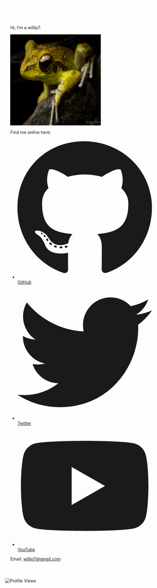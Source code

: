 ![]()<!DOCTYPE html><html lang="en"><head><meta charSet="utf-8"/><meta http-equiv="x-ua-compatible" content="ie=edge"/><meta name="viewport" content="width=device-width, initial-scale=1, shrink-to-fit=no"/><meta data-react-helmet="true" name="description" content="willip7&#x27;s Webpage"/><meta data-react-helmet="true" property="og:title" content="Home"/><meta data-react-helmet="true" property="og:description" content="willip7&#x27;s Webpage"/><meta data-react-helmet="true" property="og:type" content="website"/><meta data-react-helmet="true" name="twitter:card" content="summary"/><meta data-react-helmet="true" name="twitter:creator" content="@prvnsmpth"/><meta data-react-helmet="true" name="twitter:title" content="Home"/><meta data-react-helmet="true" name="twitter:description" content="willip7&#x27;s Webpage"/><link rel="icon" href="/favicon-32x32.png?v=2015995a566d4f52273492554c3d6206" type="image/png"/><link rel="manifest" href="/manifest.webmanifest" crossorigin="anonymous"/><meta name="theme-color" content="#663399"/><link rel="apple-touch-icon" sizes="48x48" href="/icons/icon-48x48.png?v=2015995a566d4f52273492554c3d6206"/><link rel="apple-touch-icon" sizes="72x72" href="/icons/icon-72x72.png?v=2015995a566d4f52273492554c3d6206"/><link rel="apple-touch-icon" sizes="96x96" href="/icons/icon-96x96.png?v=2015995a566d4f52273492554c3d6206"/><link rel="apple-touch-icon" sizes="144x144" href="/icons/icon-144x144.png?v=2015995a566d4f52273492554c3d6206"/><link rel="apple-touch-icon" sizes="192x192" href="/icons/icon-192x192.png?v=2015995a566d4f52273492554c3d6206"/><link rel="apple-touch-icon" sizes="256x256" href="/icons/icon-256x256.png?v=2015995a566d4f52273492554c3d6206"/><link rel="apple-touch-icon" sizes="384x384" href="/icons/icon-384x384.png?v=2015995a566d4f52273492554c3d6206"/><link rel="apple-touch-icon" sizes="512x512" href="/icons/icon-512x512.png?v=2015995a566d4f52273492554c3d6206"/><link as="script" rel="preload" href="/webpack-runtime-633b902117a92100e18a.js"/><link as="script" rel="preload" href="/framework-445649399d1c721f1f74.js"/><link as="script" rel="preload" href="/app-868b01a2261d4c17784c.js"/><link as="script" rel="preload" href="/styles-e9d24b1846c7d6eb9685.js"/><link as="script" rel="preload" href="/a9a7754c-f880800cb792eefdebe3.js"/><link as="script" rel="preload" href="/11a94a3e73140724a8de4b52d94986fe0f3aacd5-b7234dcca0e19428aaa2.js"/><link as="script" rel="preload" href="/component---src-pages-index-js-de36e8c1b6e559635fbd.js"/><link as="fetch" rel="preload" href="/page-data/index/page-data.json" crossorigin="anonymous"/><link as="fetch" rel="preload" href="/page-data/sq/d/1132682437.json" crossorigin="anonymous"/><link as="fetch" rel="preload" href="/page-data/sq/d/3649515864.json" crossorigin="anonymous"/><link as="fetch" rel="preload" href="/page-data/sq/d/63159454.json" crossorigin="anonymous"/><link as="fetch" rel="preload" href="/page-data/app-data.json" crossorigin="anonymous"/></head><body><div id="___gatsby"><div style="outline:none" tabindex="-1" id="gatsby-focus-wrapper"><header style="margin-top:1.45rem;margin-bottom:1.45rem"><div style="margin:0 auto;max-width:960px;padding:1.45rem 1.0875rem;display:flex;justify-content:space-between"><h2 style="margin:0;flex-grow:1"><a aria-current="page" style="color:white;text-decoration:none;border-bottom:none" class="" href="/">willip7</a></h2><div></div></div></header><div style="margin:0 auto;max-width:960px;padding:0 1.0875rem 1.45rem"><main><p>Hi, I&#x27;m a willip7.</p><img id="img" src="willip7.jpg" alt="willip7" align="center" height="300" width="300"><p>Find me online here:</p><ul class="index-module--list--3C1Zu"><li><div class="index-module--linkContainer--27eNj"><svg aria-hidden="true" focusable="false" data-prefix="fab" data-icon="github" class="svg-inline--fa fa-github fa-w-16 fa-2x " role="img" xmlns="http://www.w3.org/2000/svg" viewBox="0 0 496 512"><path fill="currentColor" d="M165.9 397.4c0 2-2.3 3.6-5.2 3.6-3.3.3-5.6-1.3-5.6-3.6 0-2 2.3-3.6 5.2-3.6 3-.3 5.6 1.3 5.6 3.6zm-31.1-4.5c-.7 2 1.3 4.3 4.3 4.9 2.6 1 5.6 0 6.2-2s-1.3-4.3-4.3-5.2c-2.6-.7-5.5.3-6.2 2.3zm44.2-1.7c-2.9.7-4.9 2.6-4.6 4.9.3 2 2.9 3.3 5.9 2.6 2.9-.7 4.9-2.6 4.6-4.6-.3-1.9-3-3.2-5.9-2.9zM244.8 8C106.1 8 0 113.3 0 252c0 110.9 69.8 205.8 169.5 239.2 12.8 2.3 17.3-5.6 17.3-12.1 0-6.2-.3-40.4-.3-61.4 0 0-70 15-84.7-29.8 0 0-11.4-29.1-27.8-36.6 0 0-22.9-15.7 1.6-15.4 0 0 24.9 2 38.6 25.8 21.9 38.6 58.6 27.5 72.9 20.9 2.3-16 8.8-27.1 16-33.7-55.9-6.2-112.3-14.3-112.3-110.5 0-27.5 7.6-41.3 23.6-58.9-2.6-6.5-11.1-33.3 2.6-67.9 20.9-6.5 69 27 69 27 20-5.6 41.5-8.5 62.8-8.5s42.8 2.9 62.8 8.5c0 0 48.1-33.6 69-27 13.7 34.7 5.2 61.4 2.6 67.9 16 17.7 25.8 31.5 25.8 58.9 0 96.5-58.9 104.2-114.8 110.5 9.2 7.9 17 22.9 17 46.4 0 33.7-.3 75.4-.3 83.6 0 6.5 4.6 14.4 17.3 12.1C428.2 457.8 496 362.9 496 252 496 113.3 383.5 8 244.8 8zM97.2 352.9c-1.3 1-1 3.3.7 5.2 1.6 1.6 3.9 2.3 5.2 1 1.3-1 1-3.3-.7-5.2-1.6-1.6-3.9-2.3-5.2-1zm-10.8-8.1c-.7 1.3.3 2.9 2.3 3.9 1.6 1 3.6.7 4.3-.7.7-1.3-.3-2.9-2.3-3.9-2-.6-3.6-.3-4.3.7zm32.4 35.6c-1.6 1.3-1 4.3 1.3 6.2 2.3 2.3 5.2 2.6 6.5 1 1.3-1.3.7-4.3-1.3-6.2-2.2-2.3-5.2-2.6-6.5-1zm-11.4-14.7c-1.6 1-1.6 3.6 0 5.9 1.6 2.3 4.3 3.3 5.6 2.3 1.6-1.3 1.6-3.9 0-6.2-1.4-2.3-4-3.3-5.6-2z"></path></svg><a href="https://github.com/willip7" class="index-module--link--3a3Th">GitHub</a></div></li><li><div class="index-module--linkContainer--27eNj"><svg aria-hidden="true" focusable="false" data-prefix="fab" data-icon="twitter" class="svg-inline--fa fa-twitter fa-w-16 fa-2x " role="img" xmlns="http://www.w3.org/2000/svg" viewBox="0 0 512 512"><path fill="currentColor" d="M459.37 151.716c.325 4.548.325 9.097.325 13.645 0 138.72-105.583 298.558-298.558 298.558-59.452 0-114.68-17.219-161.137-47.106 8.447.974 16.568 1.299 25.34 1.299 49.055 0 94.213-16.568 130.274-44.832-46.132-.975-84.792-31.188-98.112-72.772 6.498.974 12.995 1.624 19.818 1.624 9.421 0 18.843-1.3 27.614-3.573-48.081-9.747-84.143-51.98-84.143-102.985v-1.299c13.969 7.797 30.214 12.67 47.431 13.319-28.264-18.843-46.781-51.005-46.781-87.391 0-19.492 5.197-37.36 14.294-52.954 51.655 63.675 129.3 105.258 216.365 109.807-1.624-7.797-2.599-15.918-2.599-24.04 0-57.828 46.782-104.934 104.934-104.934 30.213 0 57.502 12.67 76.67 33.137 23.715-4.548 46.456-13.32 66.599-25.34-7.798 24.366-24.366 44.833-46.132 57.827 21.117-2.273 41.584-8.122 60.426-16.243-14.292 20.791-32.161 39.308-52.628 54.253z"></path></svg><a href="https://twitter.com/willip7" class="index-module--link--3a3Th">Twitter</a></div></li><li><div class="index-module--linkContainer--27eNj"><svg aria-hidden="true" focusable="false" data-prefix="fab" data-icon="youtube" class="svg-inline--fa fa-youtube fa-w-18 fa-2x " role="img" xmlns="http://www.w3.org/2000/svg" viewBox="0 0 576 512"><path fill="currentColor" d="M549.655 124.083c-6.281-23.65-24.787-42.276-48.284-48.597C458.781 64 288 64 288 64S117.22 64 74.629 75.486c-23.497 6.322-42.003 24.947-48.284 48.597-11.412 42.867-11.412 132.305-11.412 132.305s0 89.438 11.412 132.305c6.281 23.65 24.787 41.5 48.284 47.821C117.22 448 288 448 288 448s170.78 0 213.371-11.486c23.497-6.321 42.003-24.171 48.284-47.821 11.412-42.867 11.412-132.305 11.412-132.305s0-89.438-11.412-132.305zm-317.51 213.508V175.185l142.739 81.205-142.739 81.201z"></path></svg><a href="https://www.youtube.com/willip7" class="index-module--link--3a3Th">YouTube</a></div></li></ul><p>Email:<!-- --> <a href="mailto:willip7@gmail.com" color="white">willip7@gmail.com</a></p><div class="index-module--imageContainer--KtYa0"></div></main><footer style="margin-top:2rem"></footer></div></div><div id="gatsby-announcer" style="position:absolute;top:0;width:1px;height:1px;padding:0;overflow:hidden;clip:rect(0, 0, 0, 0);white-space:nowrap;border:0" aria-live="assertive" aria-atomic="true"></div></div></body></html>![Profile Views](https://komarev.com/ghpvc/?username=willip7&color=brightgreen&label=PROFILE+VIEWS)
